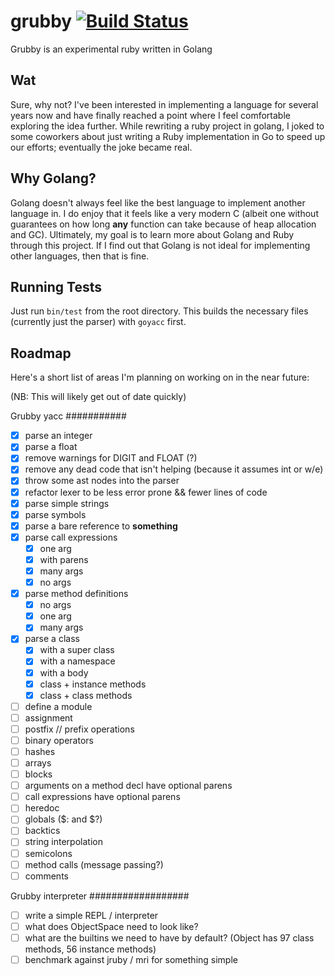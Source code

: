 grubby [![Build Status](https://secure.travis-ci.org/grubby/grubby.png?branch=master)](http://travis-ci.org/grubby/grubby)
======


Grubby is an experimental ruby written in Golang

Wat
---

Sure, why not? I've been interested in implementing a language for several years now and have finally reached a point where I feel comfortable exploring the idea further. While rewriting a ruby project in golang, I joked to some coworkers about just writing a Ruby implementation in Go to speed up our efforts; eventually the joke became real.

Why Golang?
-----------

Golang doesn't always feel like the best language to implement another language in. I do enjoy that it feels like a very modern C (albeit one without guarantees on how long **any** function can take because of heap allocation and GC). Ultimately, my goal is to learn more about Golang and Ruby through this project. If I find out that Golang is not ideal for implementing other languages, then that is fine.

Running Tests
-------------

Just run `bin/test` from the root directory. This builds the necessary files (currently just the parser) with `goyacc` first.

Roadmap
-------

Here's a short list of areas I'm planning on working on in the near future:

(NB: This will likely get out of date quickly)

Grubby yacc
###########
* [x] parse an integer
* [x] parse a float
* [x] remove warnings for DIGIT and FLOAT (?)
* [x] remove any dead code that isn't helping (because it assumes int or w/e)
* [x] throw some ast nodes into the parser
* [x] refactor lexer to be less error prone && fewer lines of code
* [x] parse simple strings
* [x] parse symbols
* [x] parse a bare reference to **something**
* [x] parse call expressions
    * [x] one arg
    * [x] with parens
    * [x] many args
    * [x] no args
* [x] parse method definitions
    * [x] no args
    * [x] one arg
    * [x] many args
* [x] parse a class
    * [x] with a super class
    * [x] with a namespace
    * [x] with a body
    * [x] class + instance methods
    * [x] class + class methods
* [ ] define a module
* [ ] assignment
* [ ] postfix // prefix operations
* [ ] binary operators
* [ ] hashes
* [ ] arrays
* [ ] blocks
* [ ] arguments on a method decl have optional parens
* [ ] call expressions have optional parens
* [ ] heredoc
* [ ] globals ($: and $?)
* [ ] backtics
* [ ] string interpolation
* [ ] semicolons
* [ ] method calls (message passing?)
* [ ] comments

Grubby interpreter
##################
* [ ] write a simple REPL / interpreter
* [ ] what does ObjectSpace need to look like?
* [ ] what are the builtins we need to have by default?
    (Object has 97 class methods, 56 instance methods)
* [ ] benchmark against jruby / mri for something simple
